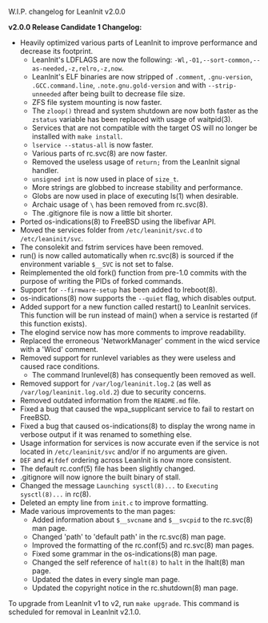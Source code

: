 W.I.P. changelog for LeanInit v2.0.0

**v2.0.0 Release Candidate 1 Changelog:**
* Heavily optimized various parts of LeanInit to improve performance and decrease its footprint.
    * LeanInit's LDFLAGS are now the following: `-Wl,-O1,--sort-common,--as-needed,-z,relro,-z,now`.
    * LeanInit's ELF binaries are now stripped of `.comment`, `.gnu-version`, `.GCC.command.line`, `.note.gnu.gold-version` and with `--strip-unneeded` after being built to decrease file size.
    * ZFS file system mounting is now faster.
    * The `zloop()` thread and system shutdown are now both faster as the `zstatus` variable has been replaced with usage of waitpid(3).
    * Services that are not compatible with the target OS will no longer be installed with `make install`.
    * `lservice --status-all` is now faster.
    * Various parts of rc.svc(8) are now faster.
    * Removed the useless usage of `return;` from the LeanInit signal handler.
    * `unsigned int` is now used in place of `size_t`.
    * More strings are globbed to increase stability and performance.
    * Globs are now used in place of executing ls(1) when desirable.
    * Archaic usage of `\` has been removed from rc.svc(8).
    * The .gitignore file is now a little bit shorter.
* Ported os-indications(8) to FreeBSD using the libefivar API.
* Moved the services folder from `/etc/leaninit/svc.d` to `/etc/leaninit/svc`.
* The consolekit and fstrim services have been removed.
* run() is now called automatically when rc.svc(8) is sourced if the environment variable `$__SVC` is not set to false.
* Reimplemented the old fork() function from pre-1.0 commits with the purpose of writing the PIDs of forked commands.
* Support for `--firmware-setup` has been added to lreboot(8).
* os-indications(8) now supports the `--quiet` flag, which disables output.
* Added support for a new function called restart() to LeanInit services. This function will be run instead of main() when a service is restarted (if this function exists).
* The elogind service now has more comments to improve readability.
* Replaced the erroneous 'NetworkManager' comment in the wicd service with a 'Wicd' comment.
* Removed support for runlevel variables as they were useless and caused race conditions.
    * The command lrunlevel(8) has consequently been removed as well.
* Removed support for `/var/log/leaninit.log.2` (as well as `/var/log/leaninit.log.old.2`) due to security concerns.
* Removed outdated information from the `README.md` file.
* Fixed a bug that caused the wpa_supplicant service to fail to restart on FreeBSD.
* Fixed a bug that caused os-indications(8) to display the wrong name in verbose output if it was renamed to something else.
* Usage information for services is now accurate even if the service is not located in `/etc/leaninit/svc` and/or if no arguments are given.
* `DEF` and `#ifdef` ordering across LeanInit is now more consistent.
* The default rc.conf(5) file has been slightly changed.
* .gitignore will now ignore the built binary of stall.
* Changed the message `Launching sysctl(8)...` to `Executing sysctl(8)...` in rc(8).
* Deleted an empty line from `init.c` to improve formatting.
* Made various improvements to the man pages:
    * Added information about `$__svcname` and `$__svcpid` to the rc.svc(8) man page.
    * Changed 'path' to 'default path' in the rc.svc(8) man page.
	* Improved the formatting of the rc.conf(5) and rc.svc(8) man pages.
    * Fixed some grammar in the os-indications(8) man page.
    * Changed the self reference of `halt(8)` to `halt` in the lhalt(8) man page.
    * Updated the dates in every single man page.
    * Updated the copyright notice in the rc.shutdown(8) man page.

To upgrade from LeanInit v1 to v2, run `make upgrade`. This command is scheduled for removal in LeanInit v2.1.0.
